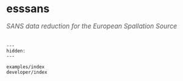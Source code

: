 # esssans

<span style="font-size:1.2em;font-style:italic;color:#5a5a5a">
  SANS data reduction for the European Spallation Source
  </br></br>
</span>

```{toctree}
---
hidden:
---

examples/index
developer/index
```
